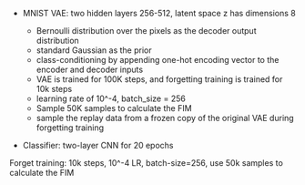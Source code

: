 * MNIST VAE: two hidden layers 256-512, latent space z has dimensions 8
  * Bernoulli distribution over the pixels as the decoder output distribution
  * standard Gaussian as the prior
  * class-conditioning by appending one-hot encoding vector to the encoder and decoder inputs
  * VAE is trained for 100K steps, and forgetting training is trained for 10k steps
  * learning rate of 10^-4, batch_size = 256
  * Sample 50K samples to calculate the FIM
  * sample the replay data from a frozen copy of the original VAE during forgetting training
  
* Classifier: two-layer CNN for 20 epochs





Forget training:
10k steps, 10^-4 LR, batch-size=256, use 50k samples to calculate the FIM
